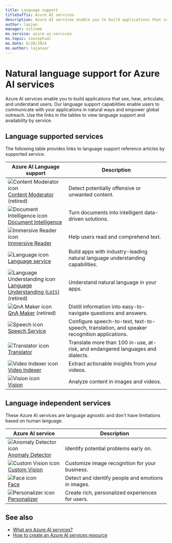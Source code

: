 ```yaml
---
title: Language support
titleSuffix: Azure AI services
description: Azure AI services enable you to build applications that see, hear, speak with, and understand your users.
author: laujan
manager: nitinme
ms.service: azure-ai-services
ms.topic: conceptual
ms.date: 8/20/2024
ms.author: lajanuar
---
```


# Natural language support for Azure AI services

Azure AI services enable you to build applications that see, hear, articulate, and understand users. Our language support capabilities enable users to communicate with your applications in natural ways and empower global outreach. Use the links in the tables to view language support and availability by service.

## Language supported services

The following table provides links to language support reference articles by supported service. 

| Azure AI Language support | Description |
| --- | --- |
|![Content Moderator icon](~/reusable-content/ce-skilling/azure/media/ai-services/content-moderator.svg)</br>[Content Moderator](./content-moderator/language-support.md) (retired) | Detect potentially offensive or unwanted content. |
|![Document Intelligence icon](~/reusable-content/ce-skilling/azure/media/ai-services/document-intelligence.svg)</br>[Document Intelligence](./document-intelligence/language-support.md) | Turn documents into intelligent data-driven solutions. |
|![Immersive Reader icon](~/reusable-content/ce-skilling/azure/media/ai-services/immersive-reader.svg)</br>[Immersive Reader](./immersive-reader/language-support.md) | Help users read and comprehend text. |
|![Language icon](~/reusable-content/ce-skilling/azure/media/ai-services/language.svg)</br>[Language service](./language-service/concepts/language-support.md) | Build apps with industry-leading natural language understanding capabilities. |
|![Language Understanding icon](~/reusable-content/ce-skilling/azure/media/ai-services/luis.svg)</br>[Language Understanding (`LUIS`)](./luis/luis-language-support.md) (retired) | Understand natural language in your apps. |
|![QnA Maker icon](~/reusable-content/ce-skilling/azure/media/ai-services/luis.svg)</br>[QnA Maker](./qnamaker/overview/language-support.md) (retired) | Distill information into easy-to-navigate questions and answers. |
|![Speech icon](~/reusable-content/ce-skilling/azure/media/ai-services/speech.svg)</br>[Speech Service](./speech-service/language-support.md)| Configure speech-to-text, text-to-speech, translation, and speaker recognition applications. |
|![Translator icon](~/reusable-content/ce-skilling/azure/media/ai-services/translator.svg)</br>[Translator](./translator/language-support.md) |  Translate more than 100 in-use, at-risk, and endangered languages and dialects.|
|![Video Indexer icon](~/reusable-content/ce-skilling/azure/media/ai-services/video-indexer.svg)</br>[Video Indexer](/azure/azure-video-indexer/language-identification-model#guidelines-and-limitations) | Extract actionable insights from your videos. |
|![Vision icon](~/reusable-content/ce-skilling/azure/media/ai-services/vision.svg)</br>[Vision](./computer-vision/language-support.md) | Analyze content in images and videos. |

## Language independent services

These Azure AI services are language agnostic and don't have limitations based on human language.

| Azure AI service | Description |
| --- | --- |
|![Anomaly Detector icon](~/reusable-content/ce-skilling/azure/media/ai-services/anomaly-detector.svg)</br>[Anomaly Detector](./Anomaly-Detector/index.yml) | Identify potential problems early on. |
|![Custom Vision icon](~/reusable-content/ce-skilling/azure/media/ai-services/custom-vision.svg)</br>[Custom Vision](./custom-vision-service/index.yml) |Customize image recognition for your business. |
|![Face icon](~/reusable-content/ce-skilling/azure/media/ai-services/face.svg)</br>[Face](./computer-vision/overview-identity.md) | Detect and identify people and emotions in images. |
|![Personalizer icon](~/reusable-content/ce-skilling/azure/media/ai-services/personalizer.svg)</br>[Personalizer](./personalizer/index.yml) | Create rich, personalized experiences for users. |

## See also

* [What are Azure AI services?](./what-are-ai-services.md)
* [How to create an Azure AI services resource](multi-service-resource.md?pivots=azportal)
